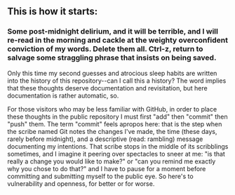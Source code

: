 ## This is how it starts:
### Some post-midnight delirium, and it will be terrible, and I will re-read in the morning and cackle at the weighty overconfident conviction of my words. Delete them all. Ctrl-z, return to salvage some straggling phrase that insists on being saved.
Only this time my second guesses and atrocious sleep habits are written into the history of this repository--can I call this a history? The word implies that these thoughts deserve documentation and revisitation, but here documentation is rather automatic, so.

For those visitors who may be less familiar with GitHub, in order to place these thoughts in the public repository I must first "add" then "commit" then "push" them. The term "commit" feels apropos here: that is the step when the scribe named Git notes the changes I've made, the time (these days, rarely before midnight), and a descriptive (read: rambling) message documenting my intentions. That scribe stops in the middle of its scribblings sometimes, and I imagine it peering over spectacles to sneer at me: "is that really a change you would like to make?" or "can you remind me exactly why you chose to do that?" and I have to pause for a moment before committing and submitting myself to the public eye. So here's to vulnerability and openness, for better or for worse.
